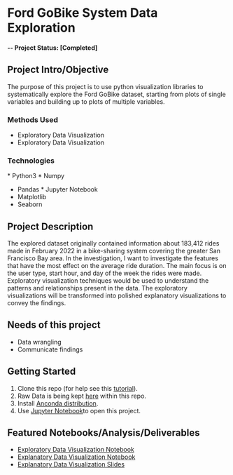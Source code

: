 # Ford GoBike System Data Exploration
  
#### -- Project Status: [Completed] 
  
## Project Intro/Objective 
The purpose of this project is to use python visualization libraries to systematically explore the Ford GoBike dataset, starting from plots of single variables and building up to plots of multiple variables. 

### Methods Used 
* Exploratory Data Visualization 
* Exploratory Data Visualization
  
### Technologies  
* Python3
* Numpy
* Pandas
* Jupyter Notebook
* Matplotlib
* Seaborn 
  
## Project Description

The explored dataset originally contained information about 183,412 rides made in February 2022 in a bike-sharing system covering the greater San Francisco Bay area. In the investigation, I want to investigate the features that have the most effect on the average ride duration. The main focus is on the user type, start hour, and day of the week the rides were made. Exploratory visualization techniques would be used to understand the patterns and relationships present in the data. The exploratory visualizations will be transformed into polished explanatory visualizations to convey the findings. 
  
## Needs of this project 

- Data wrangling
- Communicate findings
  
## Getting Started 
  
1. Clone this repo (for help see this [tutorial](https://help.github.com/articles/cloning-a-repository/)). 
2. Raw Data is being kept [here](Repo folder containing raw data) within this repo.
3. Install [Anconda distribution](https://docs.anaconda.com/anaconda/install/).
4. Use [Jupyter Notebook](https://docs.anaconda.com/ae-notebooks/4.3.1/user-guide/basic-tasks/apps/jupyter/)to open this project.
  
## Featured Notebooks/Analysis/Deliverables 
* [Exploratory Data Visualization Notebook](fordgobike_data_exploration_part1.ipynb) 
* [Explanatory Data Visualization Notebook](fordgobike_data_exploration_part2.ipynb)
* [Explanatory Data Visualization Slides](fordgobike_data_exploration_part2.slides.html)